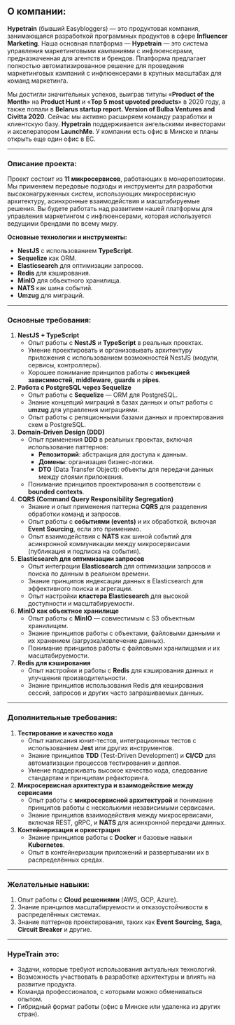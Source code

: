 ## О компании:
**Hypetrain** (бывший Easybloggers) — это продуктовая компания, занимающаяся разработкой программных продуктов в сфере **Influencer Marketing**. Наша основная платформа — **Hypetrain** — это система управления маркетинговыми кампаниями с инфлюенсерами, предназначенная для агентств и брендов. Платформа предлагает полностью автоматизированное решение для проведения маркетинговых кампаний с инфлюенсерами в крупных масштабах для команд маркетинга.

Мы достигли значительных успехов, выиграв титулы «**Product of the Month**» на **Product Hunt** и «**Top 5 most upvoted products**» в 2020 году, а также попали в **Belarus startup report. Version of Bulba Ventures and Civitta 2020**. Сейчас мы активно расширяем команду разработки и клиентскую базу. **Hypetrain** поддерживается ангельскими инвесторами и акселератором **LaunchMe**. У компании есть офис в Минске и планы открыть еще один офис в ЕС.

---

### **Описание проекта:**

Проект состоит из **11 микросервисов**, работающих в монорепозитории. Мы применяем передовые подходы и инструменты для разработки высоконагруженных систем, использующих микросервисную архитектуру, асинхронные взаимодействия и масштабируемые решения. Вы будете работать над развитием нашей платформы для управления маркетингом с инфлюенсерами, которая используется ведущими брендами по всему миру.

**Основные технологии и инструменты:**

- **NestJS** с использованием **TypeScript**.
- **Sequelize** как ORM.
- **Elasticsearch** для оптимизации запросов.
- **Redis** для кэширования.
- **MinIO** для объектного хранилища.
- **NATS** как шина событий.
- **Umzug** для миграций.

---

### **Основные требования:**

1. **NestJS + TypeScript**
    - Опыт работы с **NestJS** и **TypeScript** в реальных проектах.
    - Умение проектировать и организовывать архитектуру приложения с использованием возможностей NestJS (модули, сервисы, контроллеры).
    - Хорошее понимание принципов работы с **инъекцией зависимостей**, **middleware**, **guards** и **pipes**.
2. **Работа с PostgreSQL через Sequelize**
    - Опыт работы с **Sequelize** — ORM для PostgreSQL.
    - Знание концепций миграций в базах данных и опыт работы с **umzug** для управления миграциями.
    - Опыт работы с реляционными базами данных и проектирования схем в PostgreSQL.
3. **Domain-Driven Design (DDD)**
    - Опыт применения **DDD** в реальных проектах, включая использование паттернов:
        - **Репозиторий**: абстракция для доступа к данным.
        - **Домены**: организация бизнес-логики.
        - **DTO** (Data Transfer Object): объекты для передачи данных между слоями приложения.
    - Понимание принципов проектирования в соответствии с **bounded contexts**.
4. **CQRS (Command Query Responsibility Segregation)**
    - Знание и опыт применения паттерна **CQRS** для разделения обработки команд и запросов.
    - Опыт работы с **событиями (events)** и их обработкой, включая **Event Sourcing**, если это применимо.
    - Опыт взаимодействия с **NATS** как шиной событий для асинхронной коммуникации между микросервисами (публикация и подписка на события).
5. **Elasticsearch для оптимизации запросов**
    - Опыт интеграции **Elasticsearch** для оптимизации запросов и поиска по данным в реальном времени.
    - Знание принципов индексации данных в Elasticsearch для эффективного поиска и агрегации.
    - Опыт настройки **кластера Elasticsearch** для высокой доступности и масштабируемости.
6. **MinIO как объектное хранилище**
    - Опыт работы с **MinIO** — совместимым с S3 объектным хранилищем.
    - Знание принципов работы с объектами, файловыми данными и их хранением (загрузка/извлечение данных).
    - Понимание принципов работы с файловыми хранилищами и их масштабируемости.
7. **Redis для кэширования**
    - Опыт настройки и работы с **Redis** для кэширования данных и улучшения производительности.
    - Знание принципов использования Redis для кеширования сессий, запросов и других часто запрашиваемых данных.

---

### **Дополнительные требования:**

1. **Тестирование и качество кода**
    - Опыт написания юнит-тестов, интеграционных тестов с использованием **Jest** или других инструментов.
    - Знание принципов **TDD** (Test-Driven Development) и **CI/CD** для автоматизации процессов тестирования и деплоя.
    - Умение поддерживать высокое качество кода, следование стандартам и принципам рефакторинга.
2. **Микросервисная архитектура и взаимодействие между сервисами**
    - Опыт работы с **микросервисной архитектурой** и понимание принципов работы с несколькими независимыми сервисами.
    - Знание принципов взаимодействия между микросервисами, включая REST, gRPC, и **NATS** для асинхронной передачи данных.
3. **Контейнеризация и оркестрация**
    - Знание принципов работы с **Docker** и базовые навыки **Kubernetes**.
    - Опыт в контейнеризации приложений и развертывании их в распределённых средах.

---

### **Желательные навыки:**

1. Опыт работы с **Cloud решениями** (AWS, GCP, Azure).
2. Знание принципов масштабируемости и отказоустойчивости в распределённых системах.
3. Знание паттернов проектирования, таких как **Event Sourcing**, **Saga**, **Circuit Breaker** и другие.

---

### **HypeTrain это:**

- Задачи, которые требуют использования актуальных технологий.
- Возможность участвовать в разработке архитектуры и влиять на развитие продукта.
- Команда профессионалов, с которыми можно обмениваться опытом.
- Гибридный формат работы (офис в Минске или удаленка из других стран).